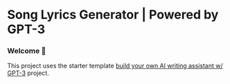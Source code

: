 # Song Lyrics Generator | Powered by GPT-3

### Welcome 👋

This project uses the starter template [build your own AI writing assistant w/ GPT-3](https://buildspace.so/builds/ai-writer) project.
